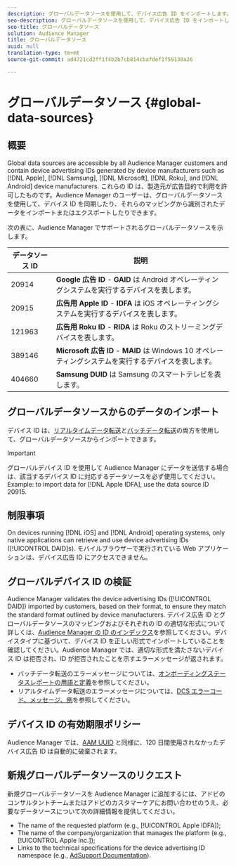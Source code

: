 ```yaml
---
description: グローバルデータソースを使用して、デバイス広告 ID をインポートします。
seo-description: グローバルデータソースを使用して、デバイス広告 ID をインポートします。
seo-title: グローバルデータソース
solution: Audience Manager
title: グローバルデータソース
uuid: null
translation-type: tm+mt
source-git-commit: ad4721cd2ff1f4b2b7cb814cbafdef1f59138a26

---
```



# グローバルデータソース {#global-data-sources}

## 概要

Global data sources are accessible by all Audience Manager customers and contain device advertising IDs generated by device manufacturers such as [!DNL Apple], [!DNL Samsung], [!DNL Microsoft], [!DNL Roku], and [!DNL Android] device manufacturers. これらの ID は、製造元が広告目的で利用を許可したものです。Audience Manager のユーザーは、グローバルデータソースを使用して、デバイス ID を同期したり、それらのマッピングから識別されたデータをインポートまたはエクスポートしたりできます。

次の表に、Audience Manager でサポートされるグローバルデータソースを示します。

| データソース ID | 説明 |
|---|---|
| 20914 | **Google 広告 ID** - **GAID** は Android オペレーティングシステムを実行するデバイスを表します。 |
| 20915 | **広告用 Apple ID** - **IDFA** は iOS オペレーティングシステムを実行するデバイスを表します。 |
| 121963 | **広告用 Roku ID** - **RIDA** は Roku のストリーミングデバイスを表します。 |
| 389146 | **Microsoft 広告 ID** - **MAID** は Windows 10 オペレーティングシステムを実行するデバイスを表します。 |
| 404660 | **Samsung DUID** は Samsung のスマートテレビを表します。 |

## グローバルデータソースからのデータのインポート

デバイス ID は、[リアルタイムデータ転送](../integration/sending-audience-data/real-time-data-integration/real-time-data-transfer.md)と[バッチデータ転送](../integration/sending-audience-data/batch-data-transfer-explained/batch-data-transfer-explained.md)の両方を使用して、グローバルデータソースからインポートできます。

>[!IMPORTANT]
>
>グローバルデバイス ID を使用して Audience Manager にデータを送信する場合は、該当するデバイス ID に対応するデータソースを必ず使用してください。Example: to import data for [!DNL Apple IDFA], use the data source ID 20915.

## 制限事項

On devices running [!DNL iOS] and [!DNL Android] operating systems, only native applications can retrieve and use device advertising IDs ([!UICONTROL DAID]s). モバイルブラウザーで実行されている Web アプリケーションは、デバイス広告 ID にアクセスできません。

## グローバルデバイス ID の検証

Audience Manager validates the device advertising IDs ([!UICONTROL DAID]) imported by customers, based on their format, to ensure they match the standard format outlined by device manufacturers. デバイス広告 ID とグローバルデータソースのマッピングおよびそれぞれの ID の適切な形式について詳しくは、[Audience Manager の ID のインデックス](../reference/ids-in-aam.md)を参照してください。デバイスタイプに基づいて、デバイス ID を正しい形式でインポートしていることを確認してください。Audience Manager では、適切な形式を満たさないデバイス ID は拒否され、ID が拒否されたことを示すエラーメッセージが返されます。

* バッチデータ転送のエラーメッセージについては、[オンボーディングステータスレポートの用語と定義](../reporting/onboarding-status-report.md#report-terms-conditions)を参照してください。
* リアルタイムデータ転送のエラーメッセージについては、[DCS エラーコード、メッセージ、例](../api/dcs-intro/dcs-api-reference/dcs-error-codes.md)を参照してください。

## デバイス ID の有効期限ポリシー

Audience Manager では、[AAM UUID](../faq/faq-privacy.md) と同様に、120 日間使用されなかったデバイス広告 ID は自動的に破棄されます。

## 新規グローバルデータソースのリクエスト

新規グローバルデータソースを Audience Manager に追加するには、アドビのコンサルタントチームまたはアドビのカスタマーケアにお問い合わせのうえ、必要なデータソースについて次の詳細情報を提供してください。

* The name of the requested platform (e.g., [!UICONTROL Apple IDFA]);
* The name of the company/organization that manages the platform (e.g., [!UICONTROL Apple Inc.]);
* Links to the technical specifications for the device advertising ID namespace (e.g., [AdSupport Documentation](https://developer.apple.com/documentation/adsupport)).